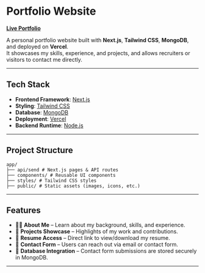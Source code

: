 #  Portfolio Website

 <a href="https://portfolio-website-kr2d-iijicti0a-jay37s-projects.vercel.app/" target="_blank"><b>Live Portfolio</b></a>  


A personal portfolio website built with **Next.js**, **Tailwind CSS**, **MongoDB**, and deployed on **Vercel**.  
It showcases my skills, experience, and projects, and allows recruiters or visitors to contact me directly.

---

## Tech Stack

- **Frontend Framework**: [Next.js](https://nextjs.org/)  
- **Styling**: [Tailwind CSS](https://tailwindcss.com/)  
- **Database**: [MongoDB](https://www.mongodb.com/)  
- **Deployment**: [Vercel](https://vercel.com/)  
- **Backend Runtime**: [Node.js](https://nodejs.org/)  

---

##  Project Structure
```
app/
├── api/send # Next.js pages & API routes
├── components/ # Reusable UI components
├── styles/ # Tailwind CSS styles
├── public/ # Static assets (images, icons, etc.)
```

---

##  Features

- 👨‍💻 **About Me** – Learn about my background, skills, and experience.  
- 📂 **Projects Showcase** – Highlights of my work and contributions.  
- 📄 **Resume Access** – Direct link to view/download my resume.  
- 📧 **Contact Form** – Users can reach out via email or contact form.  
- 💾 **Database Integration** – Contact form submissions are stored securely in MongoDB.  

---
